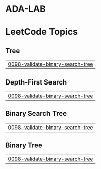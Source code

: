 # ADA-LAB
<!---LeetCode Topics Start-->
# LeetCode Topics
## Tree
|  |
| ------- |
| [0098-validate-binary-search-tree](https://github.com/KanishkaSharma18/ADA-LAB/tree/master/0098-validate-binary-search-tree) |
## Depth-First Search
|  |
| ------- |
| [0098-validate-binary-search-tree](https://github.com/KanishkaSharma18/ADA-LAB/tree/master/0098-validate-binary-search-tree) |
## Binary Search Tree
|  |
| ------- |
| [0098-validate-binary-search-tree](https://github.com/KanishkaSharma18/ADA-LAB/tree/master/0098-validate-binary-search-tree) |
## Binary Tree
|  |
| ------- |
| [0098-validate-binary-search-tree](https://github.com/KanishkaSharma18/ADA-LAB/tree/master/0098-validate-binary-search-tree) |
<!---LeetCode Topics End-->
